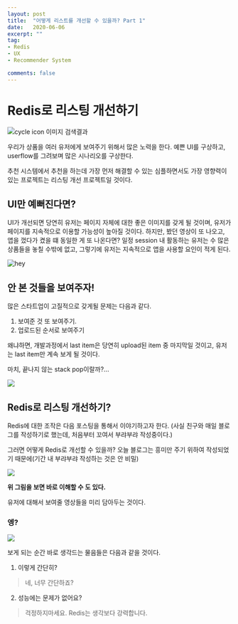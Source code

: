 ```yaml
---  
layout: post  
title:  "어떻게 리스트를 개선할 수 있을까? Part 1"  
date:   2020-06-06
excerpt: ""  
tag:  
- Redis  
- UX
- Recommender System

comments: false  
---  
```


# Redis로 리스팅 개선하기

![cycle icon 이미지 검색결과](https://blog.hubspot.com/hubfs/best-mobile-websites.jpg)

우리가 상품을 여러 유저에게 보여주기 위해서 많은 노력을 한다.
예쁜 UI를 구상하고, userflow를 그려보며 많은 시나리오를 구상한다.

추천 시스템에서 추천을 하는데 가장 먼저 해결할 수 있는 심플하면서도 가장 영향력이 있는 프로젝트는
리스팅 개선 프로젝트일 것이다.

## UI만 예뻐진다면?

UI가 개선되면 당연히 유저는 페이지 자체에 대한 좋은 이미지를 갖게 될 것이며,
유저가 페이지를 지속적으로 이용할 가능성이 높아질 것이다.
하지만, 봤던 영상이 또 나오고, 앱을 껐다가 켰을 떄 동일한 게 또 나온다면?
일정 session 내 활동하는 유저는 수 많은 상품들을 놓칠 수밖에 없고, 그렇기에 유저는 지속적으로 앱을 사용할 요인이 적게 된다.

![hey](https://media.vingle.net/images/ca_l/47q48rm04h.jpg)

## 안 본 것들을 보여주자!

많은 스타트업이 고질적으로 갖게될 문제는 다음과 같다.
1. 보여준 것 또 보여주기.
2. 업로드된 순서로 보여주기

왜냐하면, 개발과정에서 last item은 당연히 upload된 item 중 마지막일 것이고,
유저는 last item만 계속 보게 될 것이다.

마치, 끝나지 않는 stack pop이랄까?...

![](https://upload.wikimedia.org/wikipedia/commons/thumb/2/29/Data_stack.svg/1200px-Data_stack.svg.png)


## Redis로 리스팅 개선하기?

Redis에 대한 조작은 다음 포스팅을 통해서 이야기하고자 한다.
(사실 친구와 매일 블로그를 작성하기로 했는데, 처음부터 꼬여서 부랴부랴 작성중이다.)

그러면 어떻게 Redis로 개선할 수 있을까?
오늘 블로그는 흥미만 주기 위하여 작성되었기 때문에(기간 내 부랴부랴 작성하는 것은 안 비밀)

![](https://upload.wikimedia.org/wikipedia/commons/5/5b/KeyValue.PNG)

**위 그림을 보면 바로 이해할 수 도 있다.**

유저에 대해서 보여줄 영상들을 미리 담아두는 것이다.

### 엥?

![](https://pbs.twimg.com/profile_images/990944360203145217/y5MdOHGV_400x400.jpg)

보게 되는 순간 바로 생각드는 물음들은 다음과 같을 것이다.

1. 이렇게 간단히?
> 네, 너무 간단하죠?
2. 성능에는 문제가 없어요?
> 걱정하지마세요. Redis는 생각보다 강력합니다.

